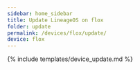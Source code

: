 ```yaml
---
sidebar: home_sidebar
title: Update LineageOS on flox
folder: update
permalink: /devices/flox/update/
device: flox
---
```

{% include templates/device_update.md %}
